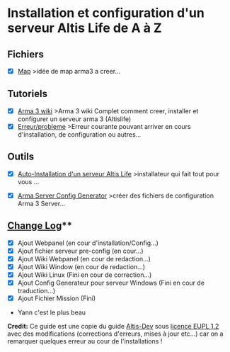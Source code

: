 # Installation et configuration d'un serveur Altis Life de A à Z

## Fichiers
- [x] [Map](https://github.com/KazeroG/Arma-3-Serveur-A-a-Z/tree/Map) >idée de map arma3 a creer...

## Tutoriels
- [x] [Arma 3 wiki](https://github.com/KazeroG/Arma-3-Serveur-A-a-Z/wiki) >Arma 3 wiki Complet comment creer, installer et configurer un serveur arma 3 (Altislife)
- [x] [Erreur/probleme](https://github.com/KazeroG/Arma-3-Serveur-A-a-Z/wiki/Erreur) >Erreur courante pouvant arriver en cours d'installation, de configuration ou autres...

## Outils
- [x] [Auto-Installation d'un serveur Altis Life](https://github.com/KazeroG/Arma-3-Serveur-A-a-Z/tree/Auto-Install) >installateur qui fait tout pour vous ...
- [x] [Arma Server Config Generator](https://github.com/KazeroG/Arma-3-Serveur-A-a-Z/tree/Config-Generator) >créer des fichiers de configuration Arma 3 Server...


## [Change Log](https://github.com/KazeroG/Arma-3-Serveur-A-a-Z/wiki/Change-Log-Wiki)**
- [x] Ajout Webpanel (en cour d'installation/Config...)
- [x] Ajout fichier serveur pre-config (en cour...)
- [x] Ajout Wiki Webpanel (en cour de redaction...)
- [x] Ajout Wiki Window (en cour de redaction...)
- [x] Ajout Wiki Linux (Fini en cour de correction...)
- [x] Ajout Config Generateur pour serveur Windows (Fini en cour de traduction...)
- [x] Ajout Fichier Mission (Fini)
- Yann c'est le plus beau

**Credit:** Ce guide est une copie du guide [Altis-Dev](https://wiki.altisdev.com/books/installation-et-configuration-dun-serveur-altis-life-de-a-%C3%A0-z) sous [licence EUPL 1.2](https://github.com/KazeroG/Arma-3-Serveur-A-a-Z/blob/master/LICENSE.md) avec des modifications  (corrections d'erreurs, mises à jour etc...) car on a remarquer quelques erreur au cour de l'installations ! 
